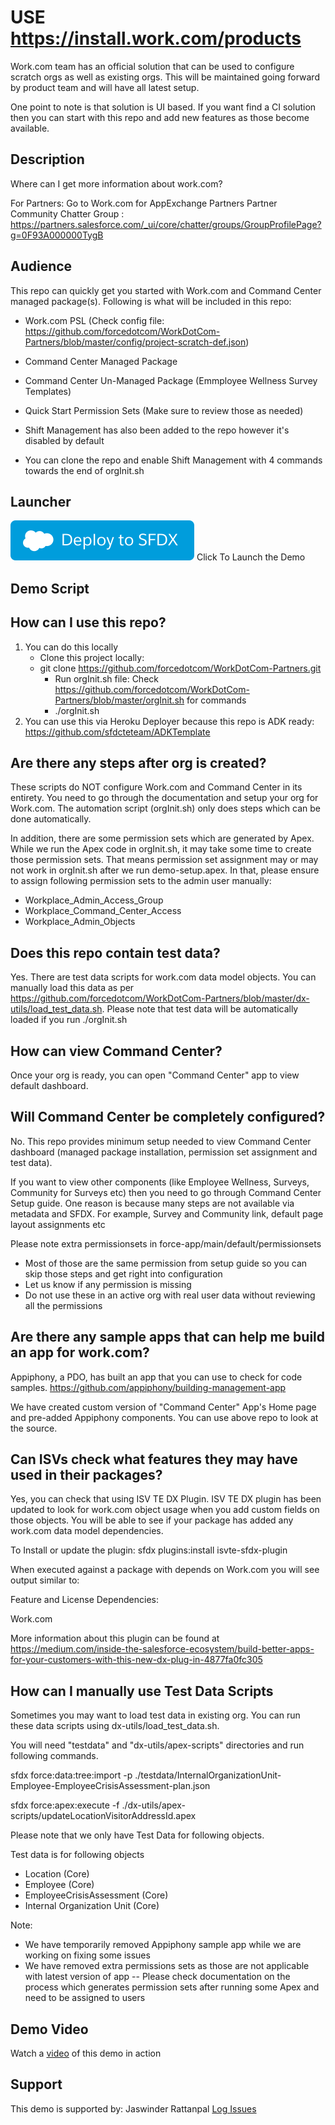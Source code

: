 # USE https://install.work.com/products

Work.com team has an official solution that can be used to configure scratch orgs as well as existing orgs. This will be maintained going forward by product team and will have all latest setup.

One point to note is that solution is UI based. If you want find a CI solution then you can start with this repo and add new features as those become available.

## Description

Where can I get more information about work.com?

For Partners: Go to Work.com for AppExchange Partners Partner Community Chatter Group  : https://partners.salesforce.com/_ui/core/chatter/groups/GroupProfilePage?g=0F93A000000TygB

## Audience
This repo can quickly get you started with Work.com and Command Center managed package(s). Following is what will be included in this repo:
- Work.com PSL (Check config file: https://github.com/forcedotcom/WorkDotCom-Partners/blob/master/config/project-scratch-def.json)
- Command Center Managed Package
- Command Center Un-Managed Package (Emmployee Wellness Survey Templates)
- Quick Start Permission Sets (Make sure to review those as needed)

- Shift Management has also been added to the repo however it's disabled by default
- You can clone the repo and enable Shift Management with 4 commands towards the end of orgInit.sh

## Launcher

[![Deploy](https://raw.githubusercontent.com/sfdcteteam/ADKTemplate/main/demoAssets/DeployToSFDX.svg)](https://hosted-scratch.herokuapp.com/launch?template=https://github.com/forcedotcom/WorkDotCom-Partners&email=required) Click To Launch the Demo

## Demo Script

## How can I use this repo?

1. You can do this locally
   - Clone this project locally: 
   - git clone https://github.com/forcedotcom/WorkDotCom-Partners.git
     - Run orgInit.sh file: Check https://github.com/forcedotcom/WorkDotCom-Partners/blob/master/orgInit.sh for commands
     - ./orgInit.sh
2. You can use this via Heroku Deployer because this repo is ADK ready: https://github.com/sfdcteteam/ADKTemplate

## Are there any steps after org is created?
These scripts do NOT configure Work.com and Command Center in its entirety. You need to go through the documentation and setup your org for Work.com. The automation script (orgInit.sh) only does steps which can be done automatically.

In addition, there are some permission sets which are generated by Apex. While we run the Apex code in orgInit.sh, it may take some time to create those permission sets. That means permission set assignment may or may not work in orgInit.sh after we run demo-setup.apex. In that, please ensure to assign following permission sets to the admin user manually:

- Workplace_Admin_Access_Group
- Workplace_Command_Center_Access
- Workplace_Admin_Objects

## Does this repo contain test data?
Yes. There are test data scripts for work.com data model objects. You can manually load this data as per https://github.com/forcedotcom/WorkDotCom-Partners/blob/master/dx-utils/load_test_data.sh. Please note that test data will be automatically loaded if you run ./orgInit.sh

## How can view Command Center?
Once your org is ready, you can open "Command Center" app to view default dashboard.

## Will Command Center be completely configured?
No. This repo provides minimum setup needed to view Command Center dashboard (managed package installation, permission set assignment and test data).

If you want to view other components (like Employee Wellness, Surveys, Community for Surveys etc) then you need to go through Command Center Setup guide. One reason is because many steps are not available via metadata and SFDX. For example, Survey and Community link, default page layout assignments etc

Please note extra permissionsets in force-app/main/default/permissionsets
  - Most of those are the same permission from setup guide so you can skip those steps and get right into configuration
  - Let us know if any permission is missing
  - Do not use these in an active org with real user data without reviewing all the permissions


## Are there any sample apps that can help me build an app for work.com?
Appiphony, a PDO, has built an app that you can use to check for code samples. https://github.com/appiphony/building-management-app

We have created custom version of "Command Center" App's Home page and pre-added Appiphony components. You can use above repo to look at the source.

## Can ISVs check what features they may have used in their packages?

Yes, you can check that using ISV TE DX Plugin. ISV TE DX plugin has been updated to look for work.com object usage when you add custom fields on those objects. You will be able to see if your package has added any work.com data model dependencies.

To Install or update the plugin: sfdx plugins:install isvte-sfdx-plugin

When executed against a package with depends on Work.com you will see output similar to:

Feature and License Dependencies:

  Work.com

More information about this plugin can be found at https://medium.com/inside-the-salesforce-ecosystem/build-better-apps-for-your-customers-with-this-new-dx-plug-in-4877fa0fc305


## How can I manually use Test Data Scripts
Sometimes you may want to load test data in existing org. You can run these data scripts using dx-utils/load_test_data.sh.

You will need "testdata" and "dx-utils/apex-scripts" directories and run following commands.

sfdx force:data:tree:import -p ./testdata/InternalOrganizationUnit-Employee-EmployeeCrisisAssessment-plan.json

sfdx force:apex:execute -f ./dx-utils/apex-scripts/updateLocationVisitorAddressId.apex


Please note that we only have Test Data for following objects.

Test data is for following objects
- Location (Core)
- Employee (Core)
- EmployeeCrisisAssessment (Core)
- Internal Organization Unit (Core)


Note:
- We have temporarily removed Appiphony sample app while we are working on fixing some issues
- We have removed extra permissions sets as those are not applicable with latest version of app
-- Please check documentation on the process which generates permission sets after running some Apex and need to be assigned to users

## Demo Video
Watch a [video](https://www.youtube.com/watch?v=So4fSKKpgCQ) of this demo in action


## Support
This demo is supported by:
Jaswinder Rattanpal
[Log Issues](https://github.com/forcedotcom/WorkDotCom-Partners/issues)

